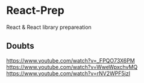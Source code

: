 # React-Prep
React &amp; React library prepareation

## Doubts
https://www.youtube.com/watch?v=_FPQO73X6PM
https://www.youtube.com/watch?v=WweWpxchvMQ
https://www.youtube.com/watch?v=rNV2WPF5jzI
